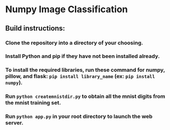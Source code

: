 # Numpy Image Classification

## Build instructions:
### Clone the repository into a directory of your choosing.
### Install Python and pip if they have not been installed already.
### To install the required libraries, run these command for numpy, pillow, and flask: ```pip install library_name``` (ex: ```pip install numpy```).
### Run ```python createmnistdir.py``` to obtain all the mnist digits from the mnist training set.
### Run ```python app.py``` in your root directory to launch the web server.
